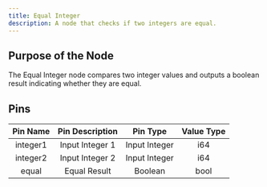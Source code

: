 ```yaml
---
title: Equal Integer
description: A node that checks if two integers are equal.
---
```


## Purpose of the Node
The Equal Integer node compares two integer values and outputs a boolean result indicating whether they are equal.

## Pins
| Pin Name | Pin Description | Pin Type | Value Type |
|:----------:|:-------------:|:------:|:------:|
| integer1 | Input Integer 1 | Input Integer | i64 |
| integer2 | Input Integer 2 | Input Integer | i64 |
| equal | Equal Result | Boolean | bool |